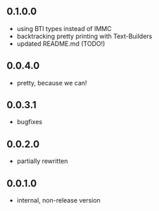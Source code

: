0.1.0.0
-------

- using BTI types instead of IMMC
- backtracking pretty printing with Text-Builders
- updated README.md (TODO!)

0.0.4.0
-------

- pretty, because we can!

0.0.3.1
-------

- bugfixes

0.0.2.0
-------

- partially rewritten

0.0.1.0
-------

- internal, non-release version

